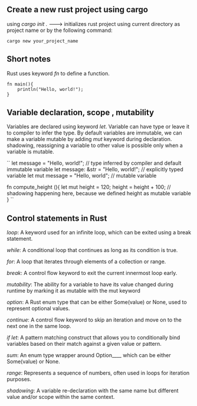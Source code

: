 ## Create a new rust project using cargo
using *cargo init .* ---> initializes rust project using current directory as project name
or by the following command:
```
cargo new your_project_name

```
## Short notes

Rust uses keyword *fn* to define a function.

```
fn main(){
    println("Hello, world!");
}
```
## Variable declaration, scope , mutability 
 Variables are declared using keyword *let*.
 Variable can have type or leave it to compiler to infer the type.
 By default variables are immutable, we can make a variable mutable by adding *mut* keyword during declaration.
 shadowing, reassigning a variable to other value is possible only when a variable is mutable.

 ``
 let message = "Hello, world!";  // type inferred by compiler and default immutable variable
 let message: &str = "Hello, world!";  // explicitly typed variable 
 let mut message = "Hello, world";  // mutable variable 

 fn compute_height (){
    let mut height = 120;
    height = height + 100;  // shadowing happening here, because we defined height as mutable variable 
 }
 ``

 ## Control statements in Rust 
 *loop*: A keyword used for an infinite loop, which can be exited using a break statement.

 *while*: A conditional loop that continues as long as its condition is true.

 *for*: A loop that iterates through elements of a collection or range.

 *break*: A control flow keyword to exit the current innermost loop early.

 *mutability*: The ability for a variable to have its value changed during runtime by marking it as mutable with the mut keyword

 *option*: A Rust enum type that can be either Some(value) or None, used to represent optional values.

 *continue*: A control flow keyword to skip an iteration and move on to the next one in the same loop.

 *if let*: A pattern matching construct that allows you to conditionally bind variables based on their match against a given value or pattern.

 *sum*: An enum type wrapper around Option__<T>__ which can be either Some(value) or None.

 *range*: Represents a sequence of numbers, often used in loops for iteration purposes.

 *shadowing*: A variable re-declaration with the same name but different value and/or scope within the same context.





